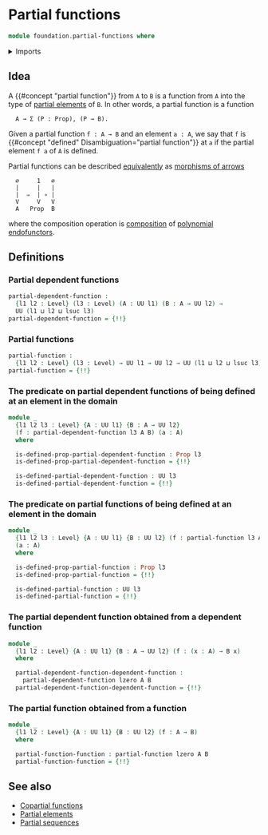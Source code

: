 # Partial functions

```agda
module foundation.partial-functions where
```

<details><summary>Imports</summary>

```agda
open import foundation.partial-elements
open import foundation.propositions
open import foundation.universe-levels
```

</details>

## Idea

A {{#concept "partial function"}} from `A` to `B` is a function from `A` into
the type of [partial elements](foundation.partial-elements.md) of `B`. In other
words, a partial function is a function

```text
  A → Σ (P : Prop), (P → B).
```

Given a partial function `f : A → B` and an element `a : A`, we say that `f` is
{{#concept "defined" Disambiguation="partial function"}} at `a` if the partial
element `f a` of `A` is defined.

Partial functions can be described
[equivalently](foundation-core.equivalences.md) as
[morphisms of arrows](foundation.morphisms-arrows.md)

```text
  ∅     1   ∅
  |     |   |
  |  ⇒  | ∘ |
  V     V   V
  A   Prop  B
```

where the composition operation is
[composition](species.composition-cauchy-series-species-of-types.md) of
[polynomial endofunctors](trees.polynomial-endofunctors.md).

## Definitions

### Partial dependent functions

```agda
partial-dependent-function :
  {l1 l2 : Level} (l3 : Level) (A : UU l1) (B : A → UU l2) →
  UU (l1 ⊔ l2 ⊔ lsuc l3)
partial-dependent-function = {!!}
```

### Partial functions

```agda
partial-function :
  {l1 l2 : Level} (l3 : Level) → UU l1 → UU l2 → UU (l1 ⊔ l2 ⊔ lsuc l3)
partial-function = {!!}
```

### The predicate on partial dependent functions of being defined at an element in the domain

```agda
module _
  {l1 l2 l3 : Level} {A : UU l1} {B : A → UU l2}
  (f : partial-dependent-function l3 A B) (a : A)
  where

  is-defined-prop-partial-dependent-function : Prop l3
  is-defined-prop-partial-dependent-function = {!!}

  is-defined-partial-dependent-function : UU l3
  is-defined-partial-dependent-function = {!!}
```

### The predicate on partial functions of being defined at an element in the domain

```agda
module _
  {l1 l2 l3 : Level} {A : UU l1} {B : UU l2} (f : partial-function l3 A B)
  (a : A)
  where

  is-defined-prop-partial-function : Prop l3
  is-defined-prop-partial-function = {!!}

  is-defined-partial-function : UU l3
  is-defined-partial-function = {!!}
```

### The partial dependent function obtained from a dependent function

```agda
module _
  {l1 l2 : Level} {A : UU l1} {B : A → UU l2} (f : (x : A) → B x)
  where

  partial-dependent-function-dependent-function :
    partial-dependent-function lzero A B
  partial-dependent-function-dependent-function = {!!}
```

### The partial function obtained from a function

```agda
module _
  {l1 l2 : Level} {A : UU l1} {B : UU l2} (f : A → B)
  where

  partial-function-function : partial-function lzero A B
  partial-function-function = {!!}
```

## See also

- [Copartial functions](foundation.copartial-functions.md)
- [Partial elements](foundation.partial-elements.md)
- [Partial sequences](foundation.partial-sequences.md)
